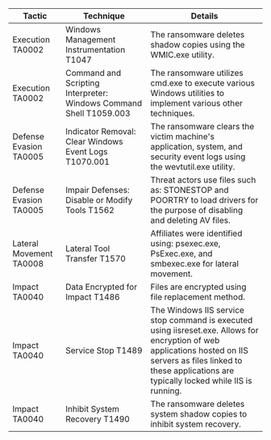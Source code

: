 |     Tactic    	|     Technique    	|     Details    	|
|---	|---	|---	|
|     Execution           TA0002    	|     Windows Management Instrumentation            T1047    	|     The ransomware deletes shadow copies using the WMIC.exe utility.     	|
|     Execution           TA0002    	|     Command and Scripting   Interpreter: Windows Command Shell           T1059.003    	|     The ransomware utilizes cmd.exe to execute various Windows utilities to implement various other techniques.     	|
|     Defense Evasion           TA0005    	|     Indicator Removal: Clear Windows Event Logs           T1070.001    	|     The ransomware clears the victim machine's application, system, and security event logs using the wevtutil.exe utility.    	|
|     Defense Evasion           TA0005    	|     Impair Defenses:   Disable or Modify Tools           T1562    	|     Threat actors use files such as: STONESTOP and POORTRY to load drivers for the purpose of disabling and deleting AV files.    	|
|     Lateral Movement           TA0008    	|     Lateral Tool Transfer            T1570    	|     Affiliates were identified using: psexec.exe, PsExec.exe, and smbexec.exe for lateral movement.    	|
|     Impact            TA0040    	|     Data Encrypted for Impact           T1486    	|     Files are encrypted using file replacement method.     	|
|     Impact            TA0040    	|     Service Stop           T1489    	|     The Windows IIS service stop command is executed using iisreset.exe.            Allows for encryption of web applications hosted on IIS servers as files linked to these applications are typically locked while IIS is running.    	|
|     Impact            TA0040    	|     Inhibit System   Recovery           T1490    	|     The ransomware deletes system shadow copies to inhibit system recovery.     	|

